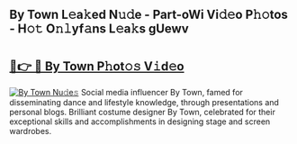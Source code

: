 ## By Town L𝚎a𝚔ed N𝚞𝚍e - Part-oWi Vi𝚍𝚎o P𝚑𝚘tos - H𝚘𝚝 O𝚗𝚕yf𝚊ns L𝚎a𝚔s gUewv

# <h2><a href="http://kf407zb.oniu.top/?m=By+Town">🔗👉 🔴 By Town P𝚑ot𝚘𝚜 V𝚒d𝚎o</a></h2>

[![By Town Nu𝚍e𝚜](https://i.imgur.com/0qMVB7G.gif)](http://kf407zb.oniu.top/?m=By+Town)
Social media influencer By Town, famed for disseminating dance and lifestyle knowledge, through presentations and personal blogs. Brilliant costume designer By Town, celebrated for their exceptional skills and accomplishments in designing stage and screen wardrobes.  
